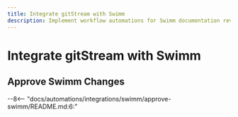 ```yaml
---
title: Integrate gitStream with Swimm
description: Implement workflow automations for Swimm documentation reviews.
---
```

# Integrate gitStream with Swimm

## Approve Swimm Changes
--8<-- "docs/automations/integrations/swimm/approve-swimm/README.md:6:"